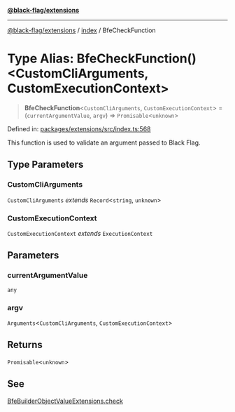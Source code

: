 [**@black-flag/extensions**](../../README.md)

***

[@black-flag/extensions](../../README.md) / [index](../README.md) / BfeCheckFunction

# Type Alias: BfeCheckFunction()\<CustomCliArguments, CustomExecutionContext\>

> **BfeCheckFunction**\<`CustomCliArguments`, `CustomExecutionContext`\> = (`currentArgumentValue`, `argv`) => `Promisable`\<`unknown`\>

Defined in: [packages/extensions/src/index.ts:568](https://github.com/Xunnamius/black-flag/blob/79ac029630564873580521833d41f0f37fb5eec8/packages/extensions/src/index.ts#L568)

This function is used to validate an argument passed to Black Flag.

## Type Parameters

### CustomCliArguments

`CustomCliArguments` *extends* `Record`\<`string`, `unknown`\>

### CustomExecutionContext

`CustomExecutionContext` *extends* `ExecutionContext`

## Parameters

### currentArgumentValue

`any`

### argv

`Arguments`\<`CustomCliArguments`, `CustomExecutionContext`\>

## Returns

`Promisable`\<`unknown`\>

## See

[BfeBuilderObjectValueExtensions.check](BfeBuilderObjectValueExtensions.md#check)
